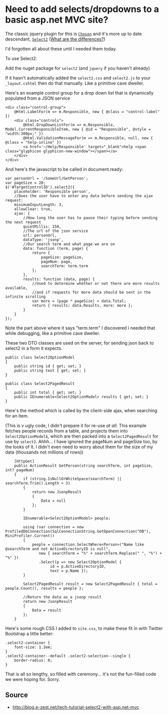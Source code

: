 # Need to add selects/dropdowns to a basic asp.net MVC site?

The classic jquery plugin for this is [`Chosen`](https://harvesthq.github.io/chosen/) and it's more up to date descendant, [`Select2`](https://select2.github.io/)  ([What are the differences?](http://stackoverflow.com/questions/13575531/what-are-the-differences-between-chosen-and-select2))

I'd forgotten all about these until I needed them today.

To use Select2:

Add the nuget package for `select2` (and `jquery` if you haven't already)

If it hasn't automatically added the `select2.css` and `select2.js` to your `_layout.cshtml` then do that manually. Like a primitive cave dweller.


Here's an example control group for a drop down list that is dynamically populated from a JSON service

    <div class="control-group">
        @Html.LabelFor(m => m.Responsible, new { @class = "control-label" })
        <div class="controls">
            @Html.DropDownListFor(m => m.Responsible, Model.CurrentResponsibleItem, new { @id = "Responsible", @style = "width:300px;" })
            @Html.ValidationMessageFor(m => m.Responsible, null, new { @class = "help-inline" })
            <a href='~/Help/Responsible' target="_blank">help <span class="glyphicon glyphicon-new-window"></span></a>
        </div>
    </div>


And here's the javascript to be called in document.ready:

    var personUrl = '/SomeUrl/GetPerson';
    var pageSize = 20;
    $('#TargetControlID').select2({
        placeholder: 'Responsible person',
        //Does the user have to enter any data before sending the ajax request:
        minimumInputLength: 3,
        allowClear: true,
        ajax: {
            //How long the user has to pause their typing before sending the next request
            quietMillis: 150,
            //The url of the json service
            url: personUrl,
            dataType: 'jsonp',
            //Our search term and what page we are on
            data: function (term, page) {
                return {
                    pageSize: pageSize,
                    pageNum: page,
                    searchTerm: term.term
                };
            },
            results: function (data, page) {
                //Used to determine whether or not there are more results available,
                //and if requests for more data should be sent in the infinite scrolling
                var more = (page * pageSize) < data.Total;
                return { results: data.Results, more: more };
            }
        }
    });


Note the part above where it says "term.term"  I discovered i needed that while debugging, like a primitive cave dweller.

These two DTO classes are used on the server, for sending json back to select2 in a form it expects.

    public class Select2OptionModel
    {
        public string id { get; set; }
        public string text { get; set; }
    }

    public class Select2PagedResult
    {
        public int total { get; set; }
        public IEnumerable<Select2OptionModel> results { get; set; }
    }

Here's the method which is called by the client-side ajax, when searching for an item.

(This is v ugly code, I didn't prepare it for re-use *at all*. This example fetches people records from a table, and projects them into `Select2OptionModel`s, which are then packed into a `Select2PagedResult` for use by `select2`. Ahhh... I have ignored the pageNum and pageSize too, by the looks of it. I didn't even need to worry about them for the size of my data (thousands not millions of rows))

        [HttpGet]
        public ActionResult GetPerson(string searchTerm, int pageSize, int? pageNum)
        {
            if (string.IsNullOrWhiteSpace(searchTerm) || searchTerm.Trim().Length < 3)
            {
                return new JsonpResult
                {
                    Data = null
                };
            }

            IEnumerable<Select2OptionModel> people;

            using (var connection = new ProfiledDbConnection(SqlConnectionString.GetOpenConnection("DB"), MiniProfiler.Current))
            {
                people = connection.SelectWhere<Person>("Name like @searchTerm and not ActiveDirectoryID is null",
                   new { searchTerm = "%" + searchTerm.Replace(" ", "%") + "%" })
                   .Select(p => new Select2OptionModel {
                        id = p.ActiveDirectoryID,
                        text = p.Name });
            }

            Select2PagedResult result = new Select2PagedResult { total = people.Count(), results = people };

            //Return the data as a jsonp result
            return new JsonpResult
            {
                Data = result
            };
        }


Here's some rough CSS I added to `site.css`, to make these fit in with Twitter Bootstrap a little better:

    .select2-container {
        font-size: 1.2em;
    }
    .select2-container--default .select2-selection--single {
        border-radius: 0;
    }


That is all so lengthy, so filled with ceremony... it's not the fun-filled code we were hoping for. Sorry.


## Source

 * http://blog.e-zest.net/tech-tutorial-select2-with-asp.net-mvc